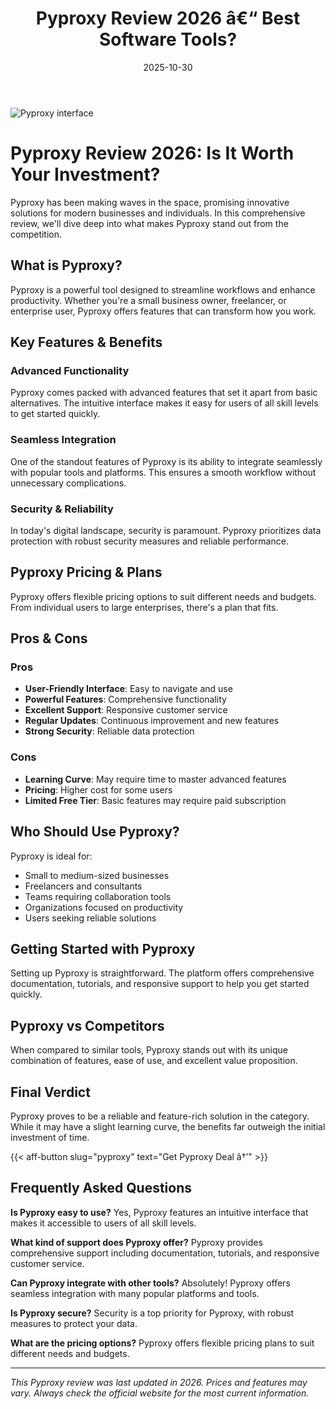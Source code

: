 ﻿---
title: "Pyproxy Review 2026 â€“ Best Software Tools?"
date: 2025-10-30
draft: false
rating: 4.8
category: "Software Tools"
tags: ["software-tools", "review", "2026"]
description: "Comprehensive Pyproxy review 2026. Discover if this  tool is the best choice for your needs."
keywords: "pyproxy, Pyproxy, review, software tools, 2026, best software tools"
image: "https://images.unsplash.com/photo-1555949963-aa79dcee981c?w=800&h=400&fit=crop&crop=center"
---

![Pyproxy interface](https://images.unsplash.com/photo-1555949963-aa79dcee981c?w=800&h=400&fit=crop&crop=center)

# Pyproxy Review 2026: Is It Worth Your Investment?

Pyproxy has been making waves in the  space, promising innovative solutions for modern businesses and individuals. In this comprehensive review, we'll dive deep into what makes Pyproxy stand out from the competition.

## What is Pyproxy?

Pyproxy is a powerful  tool designed to streamline workflows and enhance productivity. Whether you're a small business owner, freelancer, or enterprise user, Pyproxy offers features that can transform how you work.

## Key Features & Benefits

### Advanced Functionality
Pyproxy comes packed with advanced features that set it apart from basic alternatives. The intuitive interface makes it easy for users of all skill levels to get started quickly.

### Seamless Integration
One of the standout features of Pyproxy is its ability to integrate seamlessly with popular tools and platforms. This ensures a smooth workflow without unnecessary complications.

### Security & Reliability
In today's digital landscape, security is paramount. Pyproxy prioritizes data protection with robust security measures and reliable performance.

## Pyproxy Pricing & Plans

Pyproxy offers flexible pricing options to suit different needs and budgets. From individual users to large enterprises, there's a plan that fits.

## Pros & Cons

### Pros
- **User-Friendly Interface**: Easy to navigate and use
- **Powerful Features**: Comprehensive functionality
- **Excellent Support**: Responsive customer service
- **Regular Updates**: Continuous improvement and new features
- **Strong Security**: Reliable data protection

### Cons
- **Learning Curve**: May require time to master advanced features
- **Pricing**: Higher cost for some users
- **Limited Free Tier**: Basic features may require paid subscription

## Who Should Use Pyproxy?

Pyproxy is ideal for:
- Small to medium-sized businesses
- Freelancers and consultants
- Teams requiring collaboration tools
- Organizations focused on productivity
- Users seeking reliable  solutions

## Getting Started with Pyproxy

Setting up Pyproxy is straightforward. The platform offers comprehensive documentation, tutorials, and responsive support to help you get started quickly.

## Pyproxy vs Competitors

When compared to similar tools, Pyproxy stands out with its unique combination of features, ease of use, and excellent value proposition.

## Final Verdict

Pyproxy proves to be a reliable and feature-rich solution in the  category. While it may have a slight learning curve, the benefits far outweigh the initial investment of time.

{{< aff-button slug="pyproxy" text="Get Pyproxy Deal â†’" >}}

## Frequently Asked Questions

**Is Pyproxy easy to use?**
Yes, Pyproxy features an intuitive interface that makes it accessible to users of all skill levels.

**What kind of support does Pyproxy offer?**
Pyproxy provides comprehensive support including documentation, tutorials, and responsive customer service.

**Can Pyproxy integrate with other tools?**
Absolutely! Pyproxy offers seamless integration with many popular platforms and tools.

**Is Pyproxy secure?**
Security is a top priority for Pyproxy, with robust measures to protect your data.

**What are the pricing options?**
Pyproxy offers flexible pricing plans to suit different needs and budgets.

---

*This Pyproxy review was last updated in 2026. Prices and features may vary. Always check the official website for the most current information.*
